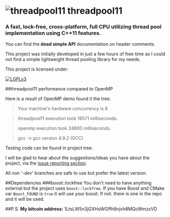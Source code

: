![threadpool11](https://raw.githubusercontent.com/tghosgor/threadpool11/misc/img/logo.png)
threadpool11
==========

### A fast, lock-free, cross-platform, full CPU utilizing thread pool implementation using C++11 features.

You can find the **dead simple API** documentation on header comments.

This project was initially developed in just a few hours of free time as I could not find a simple lightweight thread pooling library for my needs.

This project is licensed under:

[![LGPLv3](https://raw.githubusercontent.com/tghosgor/threadpool11/misc/img/lgplv3-147x51.png)](http://www.gnu.org/licenses/lgpl-3.0.html)

##threadpool11 performance compared to OpenMP

Here is a result of OpenMP demo found it the tree.
> Your machine's hardware concurrency is 8

> threadpool11 execution took 18571 milliseconds.

> openmp execution took 24800 milliseconds.

> gcc -v
> gcc version 4.9.2 (GCC)

Testing code can be found in project tree.

I will be glad to hear about the suggestions/ideas you have about the project, via the [issue reporting section](https://github.com/tghosgor/threadpool11/issues).

All non '_-dev_' branches are safe to use but prefer the latest version.

##Dependencies
###boost::lockfree
You don't need to have anything external but the project uses `boost::lockfree`. If you have Boost and CMake var `Boost_FOUND` is `true` it will use your boost. If not. there is one in the repo and it will be used.

##P.S.
**My bitcoin address:** 1LtsLW5n3jGXHoWGffh8njvh8MQcWmzxVD

